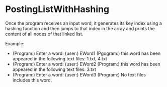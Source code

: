 # PostingListWithHashing
Once the program receives an input word, it generates its key index using a hashing function and then jumps to that index in the array and prints the content of all nodes of that linked list.

Example:
- (Program:) Enter a word: (user:) EWord1 (Pgogram:) this word has been appeared in the following text files: 1.txt, 4.txt
- (Program:) Enter a word: (user:) EWord2 (Program:) this word has been appeared in the following text files: 3.txt
- (Program:) Enter a word: (user:) EWord3 (Program:) No text files includes this word.
